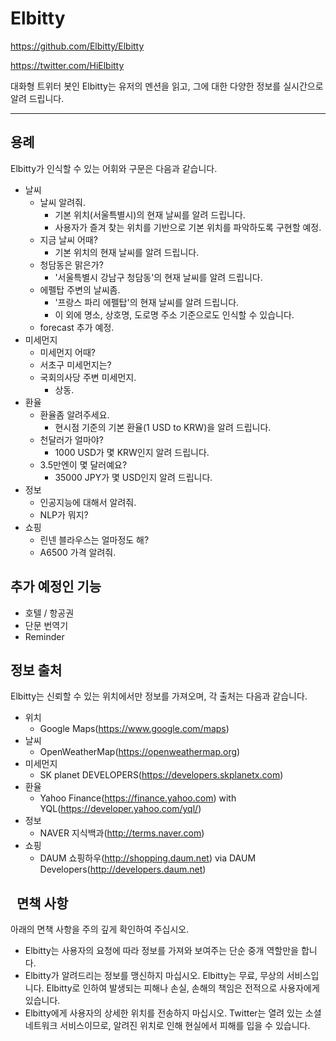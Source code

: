 # Elbitty
https://github.com/Elbitty/Elbitty

https://twitter.com/HiElbitty

대화형 트위터 봇인 Elbitty는 유저의 멘션을 읽고, 그에 대한 다양한 정보를 실시간으로 알려 드립니다. 

----

용례
----------
Elbitty가 인식할 수 있는 어휘와 구문은 다음과 같습니다.

- 날씨
  - 날씨 알려줘.
    - 기본 위치(서울특별시)의 현재 날씨를 알려 드립니다. 
    - 사용자가 즐겨 찾는 위치를 기반으로 기본 위치를 파악하도록 구현할 예정.
  - 지금 날씨 어때?
    - 기본 위치의 현재 날씨를 알려 드립니다.
  - 청담동은 맑은가?
    - '서울특별시 강남구 청담동'의 현재 날씨를 알려 드립니다.
  - 에펠탑 주변의 날씨좀.
    - '프랑스 파리 에펠탑'의 현재 날씨를 알려 드립니다. 
    - 이 외에 명소, 상호명, 도로명 주소 기준으로도 인식할 수 있습니다.
  - forecast 추가 예정.
- 미세먼지
  - 미세먼지 어때?
  - 서초구 미세먼지는?
  - 국회의사당 주변 미세먼지.
    - 상동.
- 환율
  - 환율좀 알려주세요.
    - 현시점 기준의 기본 환율(1 USD to KRW)을 알려 드립니다.
  - 천달러가 얼마야?
    - 1000 USD가 몇 KRW인지 알려 드립니다.
  - 3.5만엔이 몇 달러예요?
    - 35000 JPY가 몇 USD인지 알려 드립니다.
- 정보
  - 인공지능에 대해서 알려줘.
  - NLP가 뭐지?
- 쇼핑
  - 린넨 블라우스는 얼마정도 해?
  - A6500 가격 알려줘.


추가 예정인 기능
----------
- 호텔 / 항공권
- 단문 번역기
- Reminder


정보 출처
----------

Elbitty는 신뢰할 수 있는 위치에서만 정보를 가져오며, 각 출처는 다음과 같습니다.

- 위치
  - Google Maps(https://www.google.com/maps)
- 날씨
  - OpenWeatherMap(https://openweathermap.org)
- 미세먼지
  - SK planet DEVELOPERS(https://developers.skplanetx.com)
- 환율
  - Yahoo Finance(https://finance.yahoo.com) with YQL(https://developer.yahoo.com/yql/)
- 정보
  - NAVER 지식백과(http://terms.naver.com)
- 쇼핑
  - DAUM 쇼핑하우(http://shopping.daum.net) via DAUM Developers(http://developers.daum.net)
  
  
면책 사항
----------

아래의 면책 사항을 주의 깊게 확인하여 주십시오. 

 - Elbitty는 사용자의 요청에 따라 정보를 가져와 보여주는 단순 중개 역할만을 합니다. 
 - Elbitty가 알려드리는 정보를 맹신하지 마십시오. Elbitty는 무료, 무상의 서비스입니다. Elbitty로 인하여 발생되는 피해나 손실, 손해의 책임은 전적으로 사용자에게 있습니다. 
 - Elbitty에게 사용자의 상세한 위치를 전송하지 마십시오. Twitter는 열려 있는 소셜 네트워크 서비스이므로, 알려진 위치로 인해 현실에서 피해를 입을 수 있습니다. 

